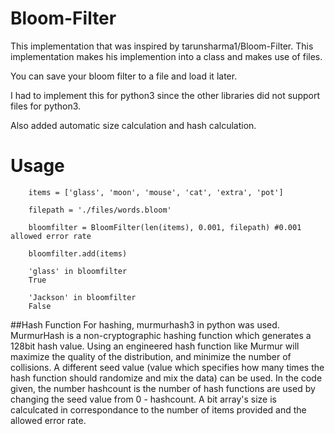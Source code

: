 # Bloom-Filter

This implementation that was inspired by tarunsharma1/Bloom-Filter.
This implementation makes his implemention into a class and makes use of files.

You can save your bloom filter to a file and load it later.

I had to implement this for python3 since the other libraries did not support files for python3.

Also added automatic size calculation and hash calculation. 

# Usage
```
	items = ['glass', 'moon', 'mouse', 'cat', 'extra', 'pot']

	filepath = './files/words.bloom'
	
	bloomfilter = BloomFilter(len(items), 0.001, filepath) #0.001 allowed error rate
	
	bloomfilter.add(items)

	'glass' in bloomfilter
	True

	'Jackson' in bloomfilter
	False

```

##Hash Function 
For hashing, murmurhash3 in python was used. MurmurHash is a non-cryptographic hashing function which generates a 128bit hash value. Using an engineered hash function like Murmur will maximize the quality of the distribution, and minimize the number of collisions. A different seed value (value which specifies how many times the hash function should randomize and mix the data)
can be used. In the code given, the number hashcount is the number of hash functions are used by changing the seed value from 0 - hashcount. A bit array's size is calculcated in correspondance to the number of items provided and the allowed error rate.